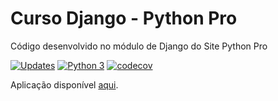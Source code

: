 # Curso Django - Python Pro
Código desenvolvido no módulo de Django do Site Python Pro

[![Updates](https://pyup.io/repos/github/victoraugusto6/curso-django-2/shield.svg)](https://pyup.io/repos/github/victoraugusto6/curso-django-2/)
[![Python 3](https://pyup.io/repos/github/victoraugusto6/curso-django-2/python-3-shield.svg)](https://pyup.io/repos/github/victoraugusto6/curso-django-2/)
[![codecov](https://codecov.io/gh/victoraugusto6/curso-django-2/branch/main/graph/badge.svg?token=P0IKOKYR5Q)](https://codecov.io/gh/victoraugusto6/curso-django-2)

Aplicação disponível [aqui](https://djangopropython.herokuapp.com/).